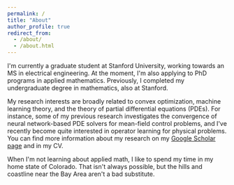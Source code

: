 ```yaml
---
permalink: /
title: "About"
author_profile: true
redirect_from: 
  - /about/
  - /about.html
---
```


I'm currently a graduate student at Stanford University, working towards an MS in electrical engineering. At the moment, I'm also applying to PhD programs in applied mathematics. Previously, I completed my undergraduate degree in mathematics, also at Stanford. 

My research interests are broadly related to convex optimization, machine learning theory, and the theory of partial differential equations (PDEs). For instance, some of my previous research investigates the convergence of neural network-based PDE solvers for mean-field control problems, and I've recently become quite interested in operator learning for physical problems. You can find more information about my research on my [Google Scholar page](https://scholar.google.com/citations?user=VJcUlLQAAAAJ&hl=en&oi=sra) and in my CV.

When I'm not learning about applied math, I like to spend my time in my home state of Colorado. That isn't always possible, but the hills and coastline near the Bay Area aren't a bad substitute.

